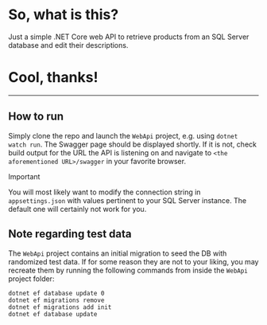 So, what is this?
=============
Just a simple .NET Core web API to retrieve products from an SQL Server database and edit their descriptions.

Cool, thanks!
=============

----------------------------------------

How to run
----------
Simply clone the repo and launch the `WebApi` project, e.g. using `dotnet watch run`. The Swagger page should be displayed shortly. If it is not, check build output for the URL the API is listening on and navigate to `<the aforementioned URL>/swagger` in your favorite browser.
> [!IMPORTANT]  
> You will most likely want to modify the connection string in `appsettings.json` with values pertinent to your SQL Server instance. The default one will certainly not work for you.

Note regarding test data
------------------------
The `WebApi` project contains an initial migration to seed the DB with randomized test data. If for some reason they are not to your liking, you may recreate them by running the following commands from inside the `WebApi` project folder:
```
dotnet ef database update 0
dotnet ef migrations remove
dotnet ef migrations add init
dotnet ef database update
```
